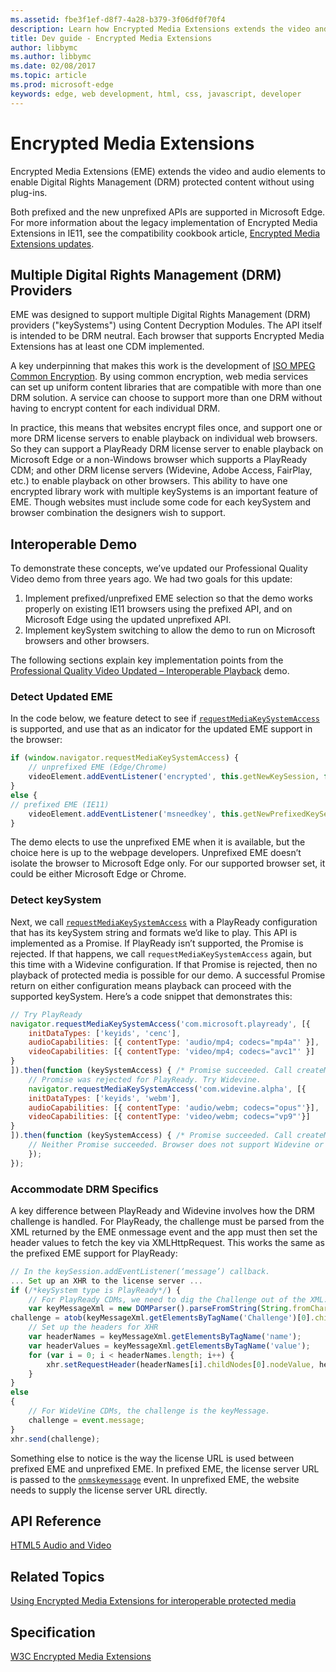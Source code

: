 ```yaml
---
ms.assetid: fbe3f1ef-d8f7-4a28-b379-3f06df0f70f4
description: Learn how Encrypted Media Extensions extends the video and audio elements to enable Digital Rights Management (DRM) protected content without using plug-ins.
title: Dev guide - Encrypted Media Extensions
author: libbymc
ms.author: libbymc
ms.date: 02/08/2017
ms.topic: article
ms.prod: microsoft-edge
keywords: edge, web development, html, css, javascript, developer
---
```


# Encrypted Media Extensions

Encrypted Media Extensions (EME) extends the video and audio elements to enable Digital Rights Management (DRM) protected content without using plug-ins. 

Both prefixed and the new unprefixed APIs are supported in Microsoft Edge.  For more information about the legacy implementation of Encrypted Media Extensions in IE11, see the compatibility cookbook article, [Encrypted Media Extensions updates](https://msdn.microsoft.com/library/mt598601(v=vs.85).aspx).

## Multiple Digital Rights Management (DRM) Providers

EME was designed to support multiple Digital Rights Management (DRM) providers ("keySystems") using Content Decryption Modules.  The API itself is intended to be DRM neutral.  Each browser that supports Encrypted Media Extensions has at least one CDM implemented.

A key underpinning that makes this work is the development of [ISO MPEG Common Encryption](http://www.iso.org/iso/home/store/catalogue_ics/catalogue_detail_ics.htm?csnumber=65271).  By using common encryption, web media services can set up uniform content libraries that are compatible with more than one DRM solution.  A service can choose to support more than one DRM without having to encrypt content for each individual DRM.

In practice, this means that websites encrypt files once, and support one or more DRM license servers to enable playback on individual web browsers.  So they can support a PlayReady DRM license server to enable playback on Microsoft Edge or a non-Windows browser which supports a PlayReady CDM; and other DRM license servers (Widevine, Adobe Access, FairPlay, etc.) to enable playback on other browsers.  This ability to have one encrypted library work with multiple keySystems is an important feature of EME. Though websites must include some code for each keySystem and browser combination the designers wish to support.

## Interoperable Demo

To demonstrate these concepts, we’ve updated our Professional Quality Video demo from three years ago. We had two goals for this update:

1. Implement prefixed/unprefixed EME selection so that the demo works properly on existing IE11 browsers using the prefixed API, and on Microsoft Edge using the updated unprefixed API.
2. Implement keySystem switching to allow the demo to run on Microsoft browsers and other browsers.

The following sections explain key implementation points from the [Professional Quality Video Updated – Interoperable Playback](https://developer.microsoft.com/en-us/microsoft-edge/testdrive/demos/eme/) demo.

### Detect Updated EME

In the code below, we feature detect to see if [`requestMediaKeySystemAccess`](https://msdn.microsoft.com/library/mt573145(v=vs.85).aspx) is supported, and use that as an indicator for the updated EME support in the browser:

``` js
if (window.navigator.requestMediaKeySystemAccess) {
	// unprefixed EME (Edge/Chrome)
	videoElement.addEventListener('encrypted', this.getNewKeySession, false);
}
else {
// prefixed EME (IE11)
	videoElement.addEventListener('msneedkey', this.getNewPrefixedKeySession, false);
}
```

The demo elects to use the unprefixed EME when it is available, but the choice here is up to the webpage developers.  Unprefixed EME doesn’t isolate the browser to Microsoft Edge only.  For our supported browser set, it could be either Microsoft Edge or Chrome.

### Detect keySystem

Next, we call [`requestMediaKeySystemAccess`](https://msdn.microsoft.com/library/mt573145(v=vs.85).aspx) with a PlayReady configuration that has its keySystem string and formats we’d like to play.  This API is implemented as a Promise.  If PlayReady isn’t supported, the Promise is rejected.  If that happens, we call `requestMediaKeySystemAccess` again, but this time with a Widevine configuration.  If that Promise is rejected, then no playback of protected media is possible for our demo.  A successful Promise return on either configuration means playback can proceed with the supported keySystem.  Here’s a code snippet that demonstrates this:

``` js
// Try PlayReady
navigator.requestMediaKeySystemAccess('com.microsoft.playready', [{
	initDataTypes: ['keyids', 'cenc'],
	audioCapabilities: [{ contentType: 'audio/mp4; codecs="mp4a"' }],
	videoCapabilities: [{ contentType: 'video/mp4; codecs="avc1"' }]
}
]).then(function (keySystemAccess) { /* Promise succeeded. Call createMediaKeys */},function () {
	// Promise was rejected for PlayReady. Try Widevine.
	navigator.requestMediaKeySystemAccess('com.widevine.alpha', [{
	initDataTypes: ['keyids', 'webm'],
	audioCapabilities: [{ contentType: 'audio/webm; codecs="opus"'}],
	videoCapabilities: [{ contentType: 'video/webm; codecs="vp9"'}]
}
]).then(function (keySystemAccess) { /* Promise succeeded. Call createMediaKeys */ }, function () {
	// Neither Promise succeeded. Browser does not support Widevine or PlayReady
	});
});
```

### Accommodate DRM Specifics
A key difference between PlayReady and Widevine involves how the DRM challenge is handled.  For PlayReady, the challenge must be parsed from the XML returned by the EME onmessage event and the app must then set the header values to fetch the key via XMLHttpRequest. This works the same as the prefixed EME support for PlayReady:

``` js
// In the keySession.addEventListener(‘message’) callback.
... Set up an XHR to the license server ...
if (/*keySystem type is PlayReady*/) {
	// For PlayReady CDMs, we need to dig the Challenge out of the XML.
	var keyMessageXml = new DOMParser().parseFromString(String.fromCharCode.apply(null, new Uint16Array(event.message)), 'application/xml');
challenge = atob(keyMessageXml.getElementsByTagName('Challenge')[0].childNodes[0].nodeValue);
	// Set up the headers for XHR
	var headerNames = keyMessageXml.getElementsByTagName('name');
	var headerValues = keyMessageXml.getElementsByTagName('value');
	for (var i = 0; i < headerNames.length; i++) {
		xhr.setRequestHeader(headerNames[i].childNodes[0].nodeValue, headerValues[i].childNodes[0].nodeValue);
	}
}
else
{
	// For WideVine CDMs, the challenge is the keyMessage.
	challenge = event.message;
}
xhr.send(challenge);
```
Something else to notice is the way the license URL is used between prefixed EME and unprefixed EME.  In prefixed EME, the license server URL is passed to the [`onmskeymessage`](https://msdn.microsoft.com/library/dn255026(v=vs.85).aspx) event. In unprefixed EME, the website needs to supply the license server URL directly.



## API Reference 
[HTML5 Audio and Video](https://msdn.microsoft.com/library/hh772500(v=vs.85).aspx)

## Related Topics
[Using Encrypted Media Extensions for interoperable protected media](https://blogs.windows.com/msedgedev/2015/10/27/using-encrypted-media-extensions-for-interoperable-protected-media/)

## Specification 
[W3C Encrypted Media Extensions](http://go.microsoft.com/fwlink/p/?linkid=386755)


